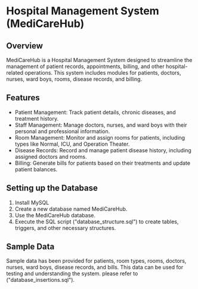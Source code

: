 # Hospital Management System (MediCareHub)
## Overview

MediCareHub is a Hospital Management System designed to streamline the management of patient records, appointments, billing, and other hospital-related operations. This system includes modules for patients, doctors, nurses, ward boys, rooms, disease records, and billing.

## Features
- Patient Management: Track patient details, chronic diseases, and treatment history.
- Staff Management: Manage doctors, nurses, and ward boys with their personal and professional information.
- Room Management: Monitor and assign rooms for patients, including types like Normal, ICU, and Operation Theater.
- Disease Records: Record and manage patient disease history, including assigned doctors and rooms.
- Billing: Generate bills for patients based on their treatments and update patient balances.

## Setting up the Database

1. Install MySQL
2. Create a new database named MediCareHub.
3. Use the MediCareHub database.
4. Execute the SQL script ("database_structure.sql") to create tables, triggers, and other necessary structures.

## Sample Data
Sample data has been provided for patients, room types, rooms, doctors, nurses, ward boys, disease records, and bills. This data can be used for testing and understanding the system.
please refer to ("database_insertions.sql").
